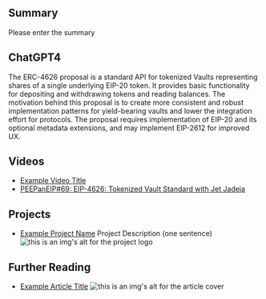 ## Summary

Please enter the summary

## ChatGPT4

The ERC-4626 proposal is a standard API for tokenized Vaults representing shares of a single underlying EIP-20 token. It provides basic functionality for depositing and withdrawing tokens and reading balances. The motivation behind this proposal is to create more consistent and robust implementation patterns for yield-bearing vaults and lower the integration effort for protocols. The proposal requires implementation of EIP-20 and its optional metadata extensions, and may implement EIP-2612 for improved UX.

## Videos

- [Example Video Title](https://www.youtube.com/watch?v=TDGq4aeevgY)
- [PEEPanEIP#69: EIP-4626: Tokenized Vault Standard with Jet Jadeja](https://www.youtube.com/watch?v=x__FpE-aW0U&list=PL4cwHXAawZxqu0PKKyMzG_3BJV_xZTi1F&index=44)

## Projects

- [Example Project Name](https://xxxx.xxx/xxxxx) Project Description (one sentence) ![this is an img's alt for the project logo](https://xxxx.xxx/project-logo.xxx)

## Further Reading

- [Example Article Title](https://xxxx.xxx/xxxxx) ![this is an img's alt for the article cover](https://xxxx.xxx/article-cover.xxx)
